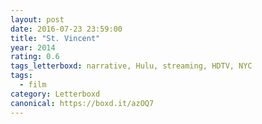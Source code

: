 ```yaml
---
layout: post 
date: 2016-07-23 23:59:00
title: "St. Vincent"
year: 2014
rating: 0.6
tags_letterboxd: narrative, Hulu, streaming, HDTV, NYC
tags:
  - film
category: Letterboxd
canonical: https://boxd.it/azOQ7
---
```

